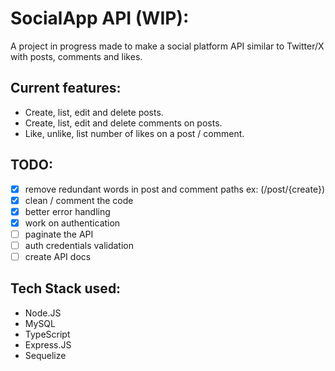 # SocialApp API (WIP):

A project in progress made to make a social platform API similar to Twitter/X with posts, comments and likes.

## Current features:

- Create, list, edit and delete posts.
- Create, list, edit and delete comments on posts.
- Like, unlike, list number of likes on a post / comment.

## TODO:

- [x] remove redundant words in post and comment paths ex: (/post/{create})
- [x] clean / comment the code
- [x] better error handling
- [x] work on authentication
- [ ] paginate the API
- [ ] auth credentials validation
- [ ] create API docs

## Tech Stack used:

- Node.JS
- MySQL
- TypeScript
- Express.JS
- Sequelize
